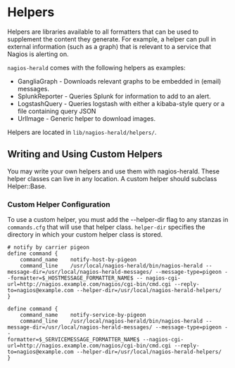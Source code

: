 # Helpers

Helpers are libraries available to all formatters that can be used to supplement the content they generate. For example, a helper can pull in external information (such as a graph) that is relevant to a service that Nagios is alerting on.

``nagios-herald`` comes with the following helpers as examples:

* GangliaGraph - Downloads relevant graphs to be embedded in (email) messages.
* SplunkReporter - Queries Splunk for information to add to an alert.
* LogstashQuery - Queries logstash with either a kibaba-style query or a file containing query JSON
* UrlImage - Generic helper to download images.

Helpers are located in ``lib/nagios-herald/helpers/``.

## Writing and Using Custom Helpers

You may write your own helpers and use them with nagios-herald.  These helper classes can live in any location.  A custom helper should subclass Helper::Base.

### Custom Helper Configuration

To use a custom helper, you must add the --helper-dir flag to any stanzas in ``commands.cfg`` that will use that helper class. ``helper-dir`` specifies the directory in which your custom helper class is stored.

```
# notify by carrier pigeon
define command {
    command_name    notify-host-by-pigeon
    command_line    /usr/local/nagios-herald/bin/nagios-herald --message-dir=/usr/local/nagios-herald-messages/ --message-type=pigeon --formatter=$_HOSTMESSAGE_FORMATTER_NAME$ -- nagios-cgi-url=http://nagios.example.com/nagios/cgi-bin/cmd.cgi --reply-to=nagios@example.com --helper-dir=/usr/local/nagios-herald-helpers/
}

define command {
    command_name    notify-service-by-pigeon
    command_line    /usr/local/nagios-herald/bin/nagios-herald --message-dir=/usr/local/nagios-herald-messages/ --message-type=pigeon --                                           formatter=$_SERVICEMESSAGE_FORMATTER_NAME$ --nagios-cgi-url=http://nagios.example.com/nagios/cgi-bin/cmd.cgi --reply-to=nagios@example.com --helper-dir=/usr/local/nagios-herald-helpers/
}
```

